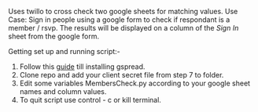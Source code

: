 Uses twillo to cross check two google sheets for matching values.
Use Case: Sign in people using a google form to check if respondant is a member / rsvp. The results will be displayed on a column of the *Sign In* sheet from the google form.

Getting set up and running script:-

1. Follow this [guide](https://www.twilio.com/blog/2017/02/an-easy-way-to-read-and-write-to-a-google-spreadsheet-in-python.html) till installing gspread.
2. Clone repo and add your client secret file from step 7 to folder.
3. Edit some variables MembersCheck.py according to your google sheet names and column values.
4. To quit script use control - c or kill terminal.
